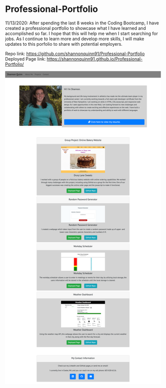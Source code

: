 # Professional-Portfolio

11/13/2020:
After spending the last 8 weeks in the Coding Bootcamp, I have created a professional portfolio to showcase what I have learned and accomplished so far. I hope that this will help me when I start searching for jobs. As I continue to learn more and develop more skills, I will make updates to this porfolio to share with potential employers. 

Repo link: https://github.com/shannonquinn91/Professional-Portfolio
Deployed Page link: https://shannonquinn91.github.io/Professional-Portfolio/ 

![screenshot](./assets/screenshot11-13-20.png)